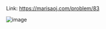 Link: https://marisaoj.com/problem/83

![image](https://github.com/user-attachments/assets/5b86cfbb-d11d-4aa7-a03e-5781473d370e)
